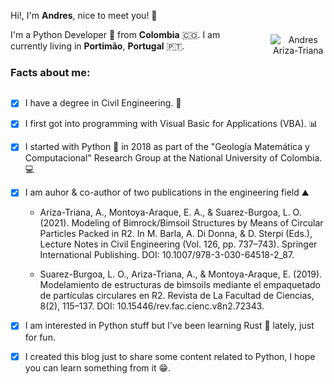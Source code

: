 <div style="display: flex; align-items: center; justify-content: space-around;">
  <div>
    <p>Hi!, I'm <b>Andres</b>, nice to meet you! 👋</p>
    <p>
        I'm a Python Developer 🐍 from <b>Colombia</b> 🇨🇴.
        I am currently living in <b>Portimão</b>, <b>Portugal</b> 🇵🇹.
    </p>
    <h3> <b>Facts about me:</b> </h3>
  </div>
  <div style="text-align: center; margin-left: 50px;">
    <img src="https://images.weserv.nl/?url=avatars.githubusercontent.com/u/34245704?v=4&h=300&w=300&fit=cover&mask=ellipse&maxage=7d" alt="Andres Ariza-Triana"/>
  </div>
</div>

- [x] I have a degree in Civil Engineering. 👷
- [x] I first got into programming with Visual Basic for Applications (VBA). 📊
- [x] I started with Python 🐍 in 2018 as part of the "Geología Matemática y Computacional" Research Group at the National University of Colombia. 💻
- [x] I am auhor & co-author of two publications in the engineering field ⛰️

    - Ariza-Triana, A., Montoya-Araque, E. A., & Suarez-Burgoa, L. O. (2021). Modeling of Bimrock/Bimsoil Structures by Means of Circular Particles Packed in R2. In M. Barla, A. Di Donna, & D. Sterpi (Eds.), Lecture Notes in Civil Engineering (Vol. 126, pp. 737–743). Springer International Publishing. DOI: 10.1007/978-3-030-64518-2_87.

    - Suarez-Burgoa, L. O., Ariza-Triana, A., & Montoya-Araque, E. (2019). Modelamiento de estructuras de bimsoils mediante el empaquetado de partículas circulares en R2. Revista de La Facultad de Ciencias, 8(2), 115–137. DOI: 10.15446/rev.fac.cienc.v8n2.72343.

- [x] I am interested in Python stuff but I've been learning Rust 🦀 lately, just for fun.
- [x] I created this blog just to share some content related to Python, I hope you can learn something from it 😁.